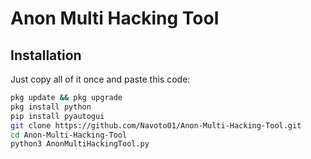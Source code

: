 # Anon Multi Hacking Tool

## Installation
Just copy all of it once and paste this code:
```bash
pkg update && pkg upgrade
pkg install python
pip install pyautogui
git clone https://github.com/Navoto01/Anon-Multi-Hacking-Tool.git
cd Anon-Multi-Hacking-Tool
python3 AnonMultiHackingTool.py
